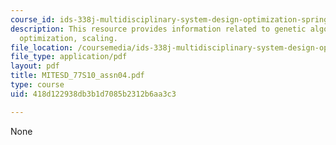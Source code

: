 ```yaml
---
course_id: ids-338j-multidisciplinary-system-design-optimization-spring-2010
description: This resource provides information related to genetic algorithms, mixed-integer
  optimization, scaling.
file_location: /coursemedia/ids-338j-multidisciplinary-system-design-optimization-spring-2010/418d122938db3b1d7085b2312b6aa3c3_MITESD_77S10_assn04.pdf
file_type: application/pdf
layout: pdf
title: MITESD_77S10_assn04.pdf
type: course
uid: 418d122938db3b1d7085b2312b6aa3c3

---
```

None